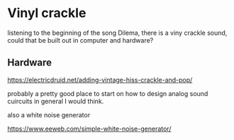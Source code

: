 # Vinyl crackle

listening to the beginning of the song Dilema, there is a viny crackle sound,
could that be built out in computer and hardware?

## Hardware

https://electricdruid.net/adding-vintage-hiss-crackle-and-pop/

probably a pretty good place to start on how to design analog sound cuircuits
in general I would think.

also a white noise generator

https://www.eeweb.com/simple-white-noise-generator/
